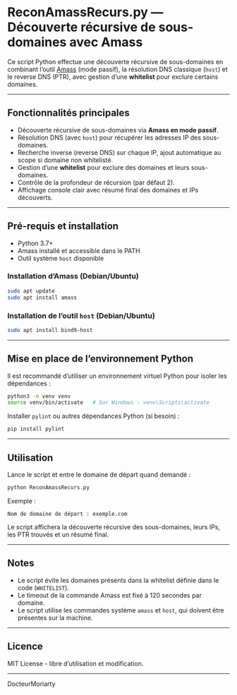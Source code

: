 # ReconAmassRecurs.py — Découverte récursive de sous-domaines avec Amass

Ce script Python effectue une découverte récursive de sous-domaines en combinant l’outil [Amass](https://github.com/owasp-amass) (mode passif), la résolution DNS classique (`host`) et le reverse DNS (PTR), avec gestion d’une **whitelist** pour exclure certains domaines.

---

## Fonctionnalités principales

- Découverte récursive de sous-domaines via **Amass en mode passif**.
- Résolution DNS (avec `host`) pour récupérer les adresses IP des sous-domaines.
- Recherche inverse (reverse DNS) sur chaque IP, ajout automatique au scope si domaine non whitelisté.
- Gestion d’une **whitelist** pour exclure des domaines et leurs sous-domaines.
- Contrôle de la profondeur de récursion (par défaut 2).
- Affichage console clair avec résumé final des domaines et IPs découverts.

---

## Pré-requis et installation

- Python 3.7+
- Amass installé et accessible dans le PATH
- Outil système `host` disponible

### Installation d’Amass (Debian/Ubuntu)

```bash
sudo apt update
sudo apt install amass
```

### Installation de l’outil `host` (Debian/Ubuntu)

```bash
sudo apt install bind9-host
```

---

## Mise en place de l’environnement Python

Il est recommandé d’utiliser un environnement virtuel Python pour isoler les dépendances :

```bash
python3 -m venv venv
source venv/bin/activate   # Sur Windows : venv\Scripts\activate
```

Installer `pylint` ou autres dépendances Python (si besoin) :

```bash
pip install pylint
```

---

## Utilisation

Lance le script et entre le domaine de départ quand demandé :

```bash
python ReconAmassRecurs.py
```

Exemple :

```
Nom de domaine de départ : exemple.com
```

Le script affichera la découverte récursive des sous-domaines, leurs IPs, les PTR trouvés et un résumé final.

---

## Notes

- Le script évite les domaines présents dans la whitelist définie dans le code (`WHITELIST`).
- Le timeout de la commande Amass est fixé à 120 secondes par domaine.
- Le script utilise les commandes système `amass` et `host`, qui doivent être présentes sur la machine.

---

## Licence

MIT License - libre d’utilisation et modification.

---

DocteurMoriarty
